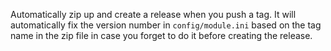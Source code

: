 Automatically zip up and create a release when you push a tag. It will automatically fix the version number in `config/module.ini` based on the tag name in the zip file in case you forget to do it before creating the release.
